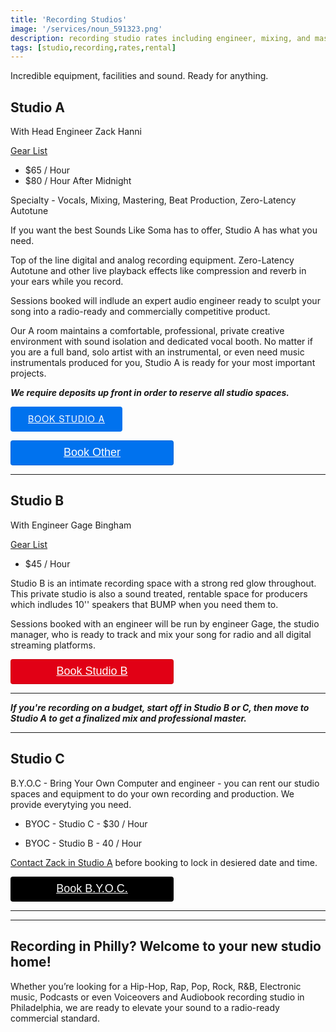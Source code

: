 ```yaml
---
title: 'Recording Studios'
image: '/services/noun_591323.png'
description: recording studio rates including engineer, mixing, and mastering during booked studio rental time.
tags: [studio,recording,rates,rental]
---
```

Incredible equipment, facilities and sound. Ready for anything.

## Studio A
With Head Engineer Zack Hanni

<a href="/services/10-gearlist" target="Gear List">Gear List</a>

- $65 / Hour
- $80 / Hour After Midnight

Specialty - Vocals, Mixing, Mastering, Beat Production, Zero-Latency Autotune

If you want the best Sounds Like Soma has to offer, Studio A has what you need.

Top of the line digital and analog recording equipment. Zero-Latency Autotune and other live playback effects like compression and reverb in your ears while you record.

Sessions booked will indlude an expert audio engineer ready to sculpt your song into a radio-ready and commercially competitive product.

Our A room maintains a comfortable, professional, private creative environment with sound isolation and dedicated vocal booth. No matter if you are a full band, solo artist with an instrumental, or even need music instrumentals produced for you, Studio A is ready for your most important projects.

**_We require deposits up front in order to reserve all studio spaces._**

<!-- Start Square Appointments Embed code -->
<a style=" 
background-color: #0072ee; 
color: white; 
height: 40px; 
text-transform: uppercase; 
font-family: 'Square Market', 'helvetica neue', helvetica, arial, sans-serif; 
letter-spacing: 1px; 
line-height: 38px; 
padding: 0 28px; 
border-radius: 4px; 
font-weight: 500; 
font-size: 14px; cursor: pointer; 
display: inline-block; 
" href="https://squareup.com/appointments/buyer/widget/zkvz7h6ta6pudt/8GNV6PJ8WK7YH">Book Studio A</a><!-- End Square Appointments Embed code -->


<div style="overflow: auto;">
  <a target="_blank" href="https://square.site/book/8GNV6PJ8WK7YH/studio-a-south-philly-philadelphia-pa" style="
    display: inline-block;
    font-family: Helvetica, Arial, sans-serif;
    font-size: 18px;
    line-height: 38px;
    height: 40px;
    padding-left: 48px;
    padding-right: 48px;
    color: #ffffff;
    min-width: 165px;
    background-color: #0072ee;
    border-radius: 4px;
    text-align: center;
    box-shadow: 0 0 0 1px rgba(0,0,0,.1) inset;
  ">Book Other</a>
</div>

- - -

## Studio B
With Engineer Gage Bingham

<a href="/services/10-gearlist" target="Gear List">Gear List</a>

- $45 / Hour
 
Studio B is an intimate recording space with a strong red glow throughout. This private studio is also a sound treated, rentable space for producers which indludes 10'' speakers that BUMP when you need them to.

Sessions booked with an engineer will be run by engineer Gage, the studio manager, who is ready to track and mix your song for radio and all digital streaming platforms.

<div style="overflow: auto;">
  <a target="_blank" href="https://square.site/book/VC0MQHN4GS4ND/sls-studio-b-philadelphia-pa" style="
    display: inline-block;
    font-family: Helvetica, Arial, sans-serif;
    font-size: 18px;
    line-height: 38px;
    height: 40px;
    padding-left: 48px;
    padding-right: 48px;
    color: #ffffff;
    min-width: 165px;
    background-color: #E10015;
    border-radius: 4px;
    text-align: center;
    box-shadow: 0 0 0 1px rgba(0,0,0,.1) inset;
  ">Book Studio B</a>
</div>

- - -
**_If you're recording on a budget, start off in Studio B or C, then move to Studio A to get a finalized mix and professional master._**
- - -


## Studio C

B.Y.O.C - Bring Your Own Computer and engineer - you can rent our studio spaces and equipment to do your own recording and production. We provide everytying you need.

- BYOC - Studio C - $30 / Hour

- BYOC - Studio B - 40 / Hour


<a href="{{site.baseurl}}/contact">Contact Zack in Studio A</a> before booking to lock in desiered date and time.

<div style="overflow: auto;">
  <a target="_blank" href="https://checkout.square.site/buy/ONTA6ABV475VPA7B4JGXLCA5?src=embed" style="
    display: inline-block;
    font-family: Helvetica, Arial, sans-serif;
    font-size: 18px;
    line-height: 38px;
    height: 40px;
    padding-left: 48px;
    padding-right: 48px;
    color: #ffffff;
    min-width: 165px;
    background-color: #000000;
    border-radius: 4px;
    text-align: center;
    box-shadow: 0 0 0 1px rgba(0,0,0,.1) inset;
  ">Book B.Y.O.C.</a>
</div>

- - -
- - -

## Recording in Philly? Welcome to your new studio home!

Whether you’re looking for a Hip-Hop, Rap, Pop, Rock, R&B, Electronic music, Podcasts or even Voiceovers and Audiobook recording studio in Philadelphia, we are ready to elevate your sound to a radio-ready commercial standard.



